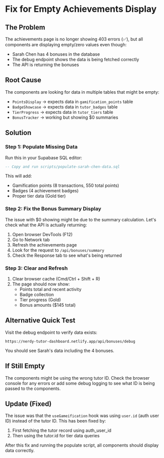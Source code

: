 # Fix for Empty Achievements Display

## The Problem
The achievements page is no longer showing 403 errors (✅), but all components are displaying empty/zero values even though:
- Sarah Chen has 4 bonuses in the database
- The debug endpoint shows the data is being fetched correctly
- The API is returning the bonuses

## Root Cause
The components are looking for data in multiple tables that might be empty:
- `PointsDisplay` → expects data in `gamification_points` table
- `BadgeShowcase` → expects data in `tutor_badges` table  
- `TierProgress` → expects data in `tutor_tiers` table
- `BonusTracker` → working but showing $0 summaries

## Solution

### Step 1: Populate Missing Data
Run this in your Supabase SQL editor:
```sql
-- Copy and run scripts/populate-sarah-chen-data.sql
```

This will add:
- Gamification points (8 transactions, 550 total points)
- Badges (4 achievement badges)
- Proper tier data (Gold tier)

### Step 2: Fix the Bonus Summary Display
The issue with $0 showing might be due to the summary calculation. Let's check what the API is actually returning:

1. Open browser DevTools (F12)
2. Go to Network tab
3. Refresh the achievements page
4. Look for the request to `/api/bonuses/summary`
5. Check the Response tab to see what's being returned

### Step 3: Clear and Refresh
1. Clear browser cache (Cmd/Ctrl + Shift + R)
2. The page should now show:
   - Points total and recent activity
   - Badge collection
   - Tier progress (Gold)
   - Bonus amounts ($145 total)

## Alternative Quick Test
Visit the debug endpoint to verify data exists:
```
https://nerdy-tutor-dashboard.netlify.app/api/bonuses/debug
```

You should see Sarah's data including the 4 bonuses.

## If Still Empty
The components might be using the wrong tutor ID. Check the browser console for any errors or add some debug logging to see what ID is being passed to the components.

## Update (Fixed)
The issue was that the `useGameification` hook was using `user.id` (auth user ID) instead of the tutor ID. This has been fixed by:
1. First fetching the tutor record using auth_user_id
2. Then using the tutor.id for tier data queries

After this fix and running the populate script, all components should display data correctly. 